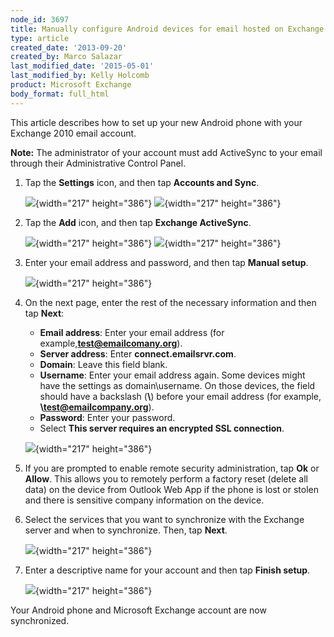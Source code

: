 ```yaml
---
node_id: 3697
title: Manually configure Android devices for email hosted on Exchange 2010
type: article
created_date: '2013-09-20'
created_by: Marco Salazar
last_modified_date: '2015-05-01'
last_modified_by: Kelly Holcomb
product: Microsoft Exchange
body_format: full_html
---
```


This article describes how to set up your new Android phone with your
Exchange 2010 email account.

**Note:** The administrator of your account must add ActiveSync to your
email through their Administrative Control Panel.

1.  Tap the **Settings** icon, and then tap **Accounts and Sync**.

    ![](https://8026b2e3760e2433679c-fffceaebb8c6ee053c935e8915a3fbe7.ssl.cf2.rackcdn.com/field/image/1.%20Settings.png){width="217"
    height="386"}
    ![](https://8026b2e3760e2433679c-fffceaebb8c6ee053c935e8915a3fbe7.ssl.cf2.rackcdn.com/field/image/2.%20Accounts%20and%20Sync.png){width="217"
    height="386"}

2.  Tap the **Add** icon, and then tap **Exchange ActiveSync**.

    ![](https://8026b2e3760e2433679c-fffceaebb8c6ee053c935e8915a3fbe7.ssl.cf2.rackcdn.com/field/image/3.%20Add.png){width="217"
    height="386"}
    ![](https://8026b2e3760e2433679c-fffceaebb8c6ee053c935e8915a3fbe7.ssl.cf2.rackcdn.com/field/image/4.%20Exchange%20ActiveSync.png){width="217"
    height="386"}

3.  Enter your email address and password, and then tap **Manual
    setup**.

    ![](https://8026b2e3760e2433679c-fffceaebb8c6ee053c935e8915a3fbe7.ssl.cf2.rackcdn.com/field/image/5.%20Manual%20Setup.png){width="217"
    height="386"}

4.  On the next page, enter the rest of the necessary information and
    then tap **Next**:

    -   **Email address**: Enter your email address (for
        example,**test@emailcomany.org**).
    -   **Server address**: Enter **connect.emailsrvr.com**.
    -   **Domain**: Leave this field blank.
    -   **Username**: Enter your email address again.
        Some devices might have the settings as domain\\username. On
        those devices, the field should have a backslash (**\\**) before
        your email address (for example, **\\test@emailcompany.org**).
    -   **Password**: Enter your password.
    -   Select **This server requires an encrypted SSL connection**.

    ![](https://8026b2e3760e2433679c-fffceaebb8c6ee053c935e8915a3fbe7.ssl.cf2.rackcdn.com/field/image/6.%20Server%20Settings%20Exchange.png){width="217"
    height="386"}

5.  If you are prompted to enable remote security administration, tap
    **Ok** or **Allow**.
    This allows you to remotely perform a factory reset (delete
    all data) on the device from Outlook Web App if the phone is lost or
    stolen and there is sensitive company information on the device.
6.  Select the services that you want to synchronize with the Exchange
    server and when to synchronize. Then, tap **Next**.

    ![](https://8026b2e3760e2433679c-fffceaebb8c6ee053c935e8915a3fbe7.ssl.cf2.rackcdn.com/field/image/7.%20Sync%20Options.png){width="217"
    height="386"}

7.  Enter a descriptive name for your account and then tap **Finish
    setup**.

    ![](https://8026b2e3760e2433679c-fffceaebb8c6ee053c935e8915a3fbe7.ssl.cf2.rackcdn.com/field/image/8.%20Finalize.png){width="217"
    height="386"}

Your Android phone and Microsoft Exchange account are now synchronized.

